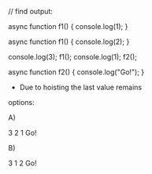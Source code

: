 // find output:

async function f1() {
  console.log(1);
}

async function f1() {
  console.log(2);
}

console.log(3);
f1();
console.log(1);
f2();

async function f2() {
  console.log("Go!");
}


* Due to hoisting the last value remains

options:

A)

3
2
1
Go!

B)

3
1
2
Go!
